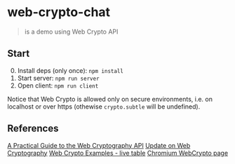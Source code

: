 # web-crypto-chat

> is a demo using Web Crypto API

## Start

0. Install deps (only once): `npm install`
1. Start server: `npm run server`
2. Open client: `npm run client`

Notice that Web Crypto is allowed only on secure environments, i.e. on localhost or over https (othewise `crypto.subtle` will be undefined).

## References

[A Practical Guide to the Web Cryptography API](https://dev.to/voraciousdev/a-practical-guide-to-the-web-cryptography-api-4o8n)
[Update on Web Cryptography](https://webkit.org/blog/7790/update-on-web-cryptography/)
[Web Crypto Examples - live table](https://diafygi.github.io/webcrypto-examples/)
[Chromium WebCrypto page](https://www.chromium.org/blink/webcrypto)
